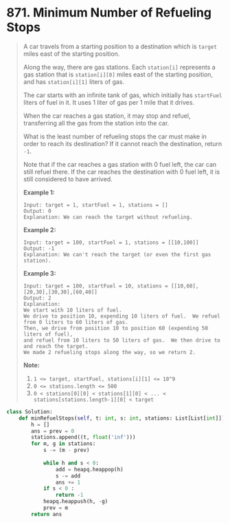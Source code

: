 # 871. Minimum Number of Refueling Stops

> A car travels from a starting position to a destination which is `target` miles east of the starting position.
>
> Along the way, there are gas stations.  Each `station[i]` represents a gas station that is `station[i][0]` miles east of the starting position, and has `station[i][1]` liters of gas.
>
> The car starts with an infinite tank of gas, which initially has `startFuel` liters of fuel in it.  It uses 1 liter of gas per 1 mile that it drives.
>
> When the car reaches a gas station, it may stop and refuel, transferring all the gas from the station into the car.
>
> What is the least number of refueling stops the car must make in order to reach its destination?  If it cannot reach the destination, return `-1`.
>
> Note that if the car reaches a gas station with 0 fuel left, the car can still refuel there.  If the car reaches the destination with 0 fuel left, it is still considered to have arrived.
>
> **Example 1:**
>
> ```text
> Input: target = 1, startFuel = 1, stations = []
> Output: 0
> Explanation: We can reach the target without refueling.
> ```
>
> **Example 2:**
>
> ```text
> Input: target = 100, startFuel = 1, stations = [[10,100]]
> Output: -1
> Explanation: We can't reach the target (or even the first gas station).
> ```
>
> **Example 3:**
>
> ```text
> Input: target = 100, startFuel = 10, stations = [[10,60],[20,30],[30,30],[60,40]]
> Output: 2
> Explanation: 
> We start with 10 liters of fuel.
> We drive to position 10, expending 10 liters of fuel.  We refuel from 0 liters to 60 liters of gas.
> Then, we drive from position 10 to position 60 (expending 50 liters of fuel),
> and refuel from 10 liters to 50 liters of gas.  We then drive to and reach the target.
> We made 2 refueling stops along the way, so we return 2.
> ```
>
> **Note:**
>
> 1. `1 <= target, startFuel, stations[i][1] <= 10^9`
> 2. `0 <= stations.length <= 500`
> 3. `0 < stations[0][0] < stations[1][0] < ... < stations[stations.length-1][0] < target`

```python
class Solution:
    def minRefuelStops(self, t: int, s: int, stations: List[List[int]]) -> int:
        h = []
        ans = prev = 0
        stations.append((t, float('inf')))
        for m, g in stations:
            s -= (m - prev)
            
            while h and s < 0:
                add = heapq.heappop(h)
                s -= add
                ans += 1
            if s < 0 :
                return -1
            heapq.heappush(h, -g)
            prev = m
        return ans
            
```

